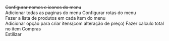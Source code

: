 ~~Configurar nomes e icones do menu~~<br>
Adicionar todas as paginas do menu
Configurar rotas do menu<br>
Fazer a lista de produtos em cada item do menu<br>
Adicionar opção para criar itens(com alteração de preço)
Fazer calculo total no item Compras<br>
Estilizar<br>